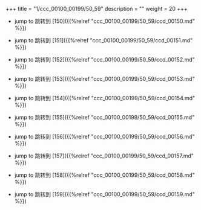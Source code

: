 +++
title = "1/ccc_00100_00199/50_59"
description = ""
weight = 20
+++

* jump to 跳转到 [150]({{%relref "ccc_00100_00199/50_59/ccd_00150.md" %}})

* jump to 跳转到 [151]({{%relref "ccc_00100_00199/50_59/ccd_00151.md" %}})

* jump to 跳转到 [152]({{%relref "ccc_00100_00199/50_59/ccd_00152.md" %}})

* jump to 跳转到 [153]({{%relref "ccc_00100_00199/50_59/ccd_00153.md" %}})

* jump to 跳转到 [154]({{%relref "ccc_00100_00199/50_59/ccd_00154.md" %}})

* jump to 跳转到 [155]({{%relref "ccc_00100_00199/50_59/ccd_00155.md" %}})

* jump to 跳转到 [156]({{%relref "ccc_00100_00199/50_59/ccd_00156.md" %}})

* jump to 跳转到 [157]({{%relref "ccc_00100_00199/50_59/ccd_00157.md" %}})

* jump to 跳转到 [158]({{%relref "ccc_00100_00199/50_59/ccd_00158.md" %}})

* jump to 跳转到 [159]({{%relref "ccc_00100_00199/50_59/ccd_00159.md" %}})

